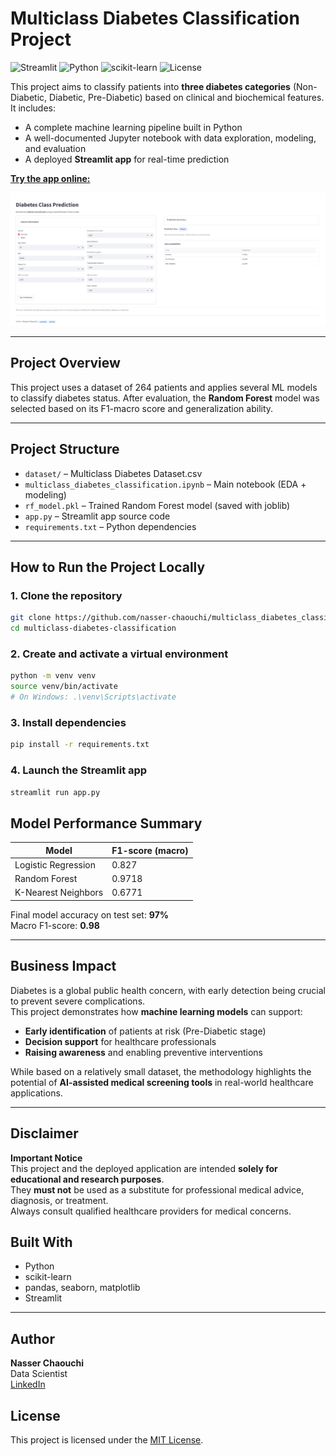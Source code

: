 # Multiclass Diabetes Classification Project

![Streamlit](https://img.shields.io/badge/Streamlit-Enabled-red?logo=streamlit)
![Python](https://img.shields.io/badge/Python-3.9+-blue?logo=python)
![scikit-learn](https://img.shields.io/badge/ML-sklearn-yellow)
![License](https://img.shields.io/badge/License-MIT-green)

This project aims to classify patients into **three diabetes categories** (Non-Diabetic, Diabetic, Pre-Diabetic) based on clinical and biochemical features. It includes:

- A complete machine learning pipeline built in Python
- A well-documented Jupyter notebook with data exploration, modeling, and evaluation
- A deployed **Streamlit app** for real-time prediction

[**Try the app online:**](https://multiclassdiabetes-vibkpbkqtd7zdhjbmojppp.streamlit.app/)

![Streamlit Interface](images/Interface_Screenshot.png)


---

## Project Overview

This project uses a dataset of 264 patients and applies several ML models to classify diabetes status. After evaluation, the **Random Forest** model was selected based on its F1-macro score and generalization ability.

---

## Project Structure

- `dataset/` – Multiclass Diabetes Dataset.csv
- `multiclass_diabetes_classification.ipynb` – Main notebook (EDA + modeling)
- `rf_model.pkl` – Trained Random Forest model (saved with joblib)
- `app.py` – Streamlit app source code
- `requirements.txt` – Python dependencies

---

## How to Run the Project Locally

### 1. Clone the repository

```bash
git clone https://github.com/nasser-chaouchi/multiclass_diabetes_classification.git
cd multiclass-diabetes-classification
```

### 2. Create and activate a virtual environment

```bash
python -m venv venv
source venv/bin/activate  
# On Windows: .\venv\Scripts\activate
```

### 3. Install dependencies

```bash
pip install -r requirements.txt
```

### 4. Launch the Streamlit app

```bash
streamlit run app.py
```


## Model Performance Summary

| Model                | F1-score (macro) |
|----------------------|------------------|
| Logistic Regression  | 0.827            |
| Random Forest        | 0.9718           |
| K-Nearest Neighbors  | 0.6771           |

Final model accuracy on test set: **97%**  
Macro F1-score: **0.98**

---

## Business Impact

Diabetes is a global public health concern, with early detection being crucial to prevent severe complications.  
This project demonstrates how **machine learning models** can support:

- **Early identification** of patients at risk (Pre-Diabetic stage)  
- **Decision support** for healthcare professionals  
- **Raising awareness** and enabling preventive interventions  

While based on a relatively small dataset, the methodology highlights the potential of **AI-assisted medical screening tools** in real-world healthcare applications.

---

## Disclaimer

**Important Notice**  
This project and the deployed application are intended **solely for educational and research purposes**.  
They **must not** be used as a substitute for professional medical advice, diagnosis, or treatment.  
Always consult qualified healthcare providers for medical concerns.


## Built With

- Python
- scikit-learn
- pandas, seaborn, matplotlib
- Streamlit

---

## Author

**Nasser Chaouchi**  
Data Scientist  
[LinkedIn](https://www.linkedin.com/in/nasser-chaouchi/)

## License
This project is licensed under the [MIT License](https://github.com/nasser-chaouchi/multiclass_diabetes_classification/blob/main/LICENSE).


